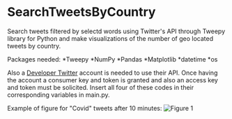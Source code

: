# SearchTweetsByCountry

Search tweets filtered by selectd words using Twitter's API through Tweepy library for Python and make visualizations of the number of geo located tweets by country.

Packages needed: 
*Tweepy
*NumPy
*Pandas
*Matplotlib
*datetime
*os

Also a [Developer Twitter](https://developer.twitter.com/en/apply-for-access) account is needed to use their API. Once having the account a consumer key and token is granted and also an access key and token must be solicited. Insert all four of these codes in their corresponding variables in main.py.

Example of figure for "Covid" tweets after 10 minutes:
![Figure 1](https://github.com/DiegoBotija/SearchTweetsByCountry/tree/master/result_figures/Figure_1.png?raw=true)